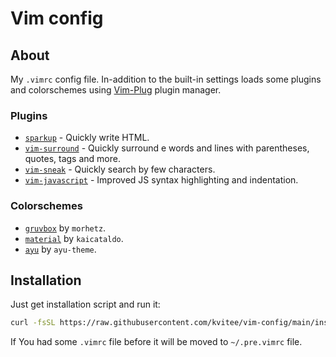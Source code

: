 # Vim config

## About

My `.vimrc` config file. In-addition to the built-in settings loads
some plugins and colorschemes using [Vim-Plug](https://github.com/junegunn/vim-plug) plugin manager.

### Plugins

- [`sparkup`](https://github.com/rstacruz/sparkup) - Quickly write HTML.
- [`vim-surround`](https://github.com/tpope/vim-surround) - Quickly surround
e words and lines with parentheses, quotes, tags and more.
- [`vim-sneak`](https://github.com/justinmk/vim-sneak) - Quickly search
  by few characters.
- [`vim-javascript`](https://github.com/pangloss/vim-javascript) - Improved
  JS syntax highlighting and indentation.

### Colorschemes

- [`gruvbox`](https://github.com/morhetz/gruvbox) by `morhetz`.
- [`material`](https://github.com/kaicataldo/material.vim) by `kaicataldo`.
- [`ayu`](https://github.com/ayu-theme/ayu-vim) by `ayu-theme`.

## Installation

Just get installation script and run it:

```sh
curl -fsSL https://raw.githubusercontent.com/kvitee/vim-config/main/install.sh | sh
```

If You had some `.vimrc` file before it will be moved to `~/.pre.vimrc` file.
